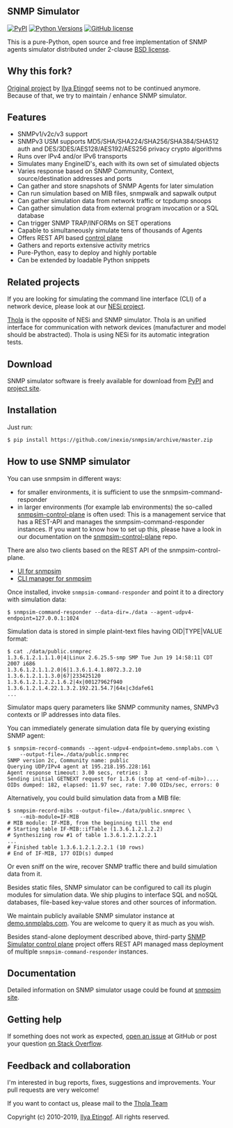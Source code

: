 SNMP Simulator
--------------
[![PyPI](https://img.shields.io/pypi/v/snmpsim.svg?maxAge=2592000)](https://pypi.org/project/thola-snmpsim/)
[![Python Versions](https://img.shields.io/pypi/pyversions/snmpsim.svg)](https://pypi.org/project/thola-snmpsim/)
[![GitHub license](https://img.shields.io/badge/license-BSD-blue.svg)](https://raw.githubusercontent.com/inexio/snmpsim/master/LICENSE.txt)

This is a pure-Python, open source and free implementation of SNMP agents simulator
distributed under 2-clause [BSD license](http://snmplabs.thola.io/snmpsim/license.html).

Why this fork?
--------------
[Original project](https://github.com/etingof/snmpsim) by [Ilya Etingof](https://github.com/etingof) seems not to be continued anymore.
Because of that, we try to maintain / enhance SNMP simulator. 

Features
--------

* SNMPv1/v2c/v3 support
* SNMPv3 USM supports MD5/SHA/SHA224/SHA256/SHA384/SHA512 auth and
  DES/3DES/AES128/AES192/AES256 privacy crypto algorithms
* Runs over IPv4 and/or IPv6 transports
* Simulates many EngineID's, each with its own set of simulated objects
* Varies response based on SNMP Community, Context, source/destination addresses and ports
* Can gather and store snapshots of SNMP Agents for later simulation
* Can run simulation based on MIB files, snmpwalk and sapwalk output
* Can gather simulation data from network traffic or tcpdump snoops
* Can gather simulation data from external program invocation or a SQL database
* Can trigger SNMP TRAP/INFORMs on SET operations
* Capable to simultaneously simulate tens of thousands of Agents
* Offers REST API based [control plane](http://snmplabs.thola.io/snmpsim-control-plane)
* Gathers and reports extensive activity metrics
* Pure-Python, easy to deploy and highly portable
* Can be extended by loadable Python snippets

Related projects
--------
If you are looking for simulating the command line interface (CLI) of a network device, please look at our [NESi project](https://github.com/inexio/NESi).

[Thola](https://github.com/inexio/thola) is the opposite of NESi and SNMP simulator. Thola is an unified interface for communication with network devices (manufacturer and model should be abstracted). Thola is using NESi for its automatic integration tests.


Download
--------

SNMP simulator software is freely available for download from
[PyPI](https://pypi.org/project/thola-snmpsim/) and
[project site](http://snmplabs.thola.io/snmpsim/download.html).

Installation
------------

Just run:

```bash
$ pip install https://github.com/inexio/snmpsim/archive/master.zip
```

How to use SNMP simulator
-------------------------
You can use snmpsim in different ways:
- for smaller environments, it is sufficient to use the snmpsim-command-responder
- in larger environments (for example lab environments) the so-called [snmpsim-control-plane](https://github.com/inexio/snmpsim-control-plane) is often used: 
This is a management service that has a REST-API and manages the snmpsim-command-responder instances. 
If you want to know how to set up this, please have a look in our documentation on the [snmpsim-control-plane](https://github.com/inexio/snmpsim-control-plane/blob/master/setting-up-snmpsim-control-plane.md) repo.

There are also two clients based on the REST API of the snmpsim-control-plane. 
- [UI for snmpsim](https://github.com/inexio/snmp-sim-ui)
- [CLI manager for snmpsim](https://github.com/inexio/snmpsim-cli-manager)

Once installed, invoke `snmpsim-command-responder` and point it to a directory
with simulation data:

```
$ snmpsim-command-responder --data-dir=./data --agent-udpv4-endpoint=127.0.0.1:1024
```

Simulation data is stored in simple plaint-text files having OID|TYPE|VALUE
format:

```
$ cat ./data/public.snmprec
1.3.6.1.2.1.1.1.0|4|Linux 2.6.25.5-smp SMP Tue Jun 19 14:58:11 CDT 2007 i686
1.3.6.1.2.1.1.2.0|6|1.3.6.1.4.1.8072.3.2.10
1.3.6.1.2.1.1.3.0|67|233425120
1.3.6.1.2.1.2.2.1.6.2|4x|00127962f940
1.3.6.1.2.1.4.22.1.3.2.192.21.54.7|64x|c3dafe61
...
```

Simulator maps query parameters like SNMP community names, SNMPv3 contexts or
IP addresses into data files.

You can immediately generate simulation data file by querying existing SNMP agent:

```
$ snmpsim-record-commands --agent-udpv4-endpoint=demo.snmplabs.com \
    --output-file=./data/public.snmprec
SNMP version 2c, Community name: public
Querying UDP/IPv4 agent at 195.218.195.228:161
Agent response timeout: 3.00 secs, retries: 3
Sending initial GETNEXT request for 1.3.6 (stop at <end-of-mib>)....
OIDs dumped: 182, elapsed: 11.97 sec, rate: 7.00 OIDs/sec, errors: 0
```

Alternatively, you could build simulation data from a MIB file:

```
$ snmpsim-record-mibs --output-file=./data/public.snmprec \
    --mib-module=IF-MIB
# MIB module: IF-MIB, from the beginning till the end
# Starting table IF-MIB::ifTable (1.3.6.1.2.1.2.2)
# Synthesizing row #1 of table 1.3.6.1.2.1.2.2.1
...
# Finished table 1.3.6.1.2.1.2.2.1 (10 rows)
# End of IF-MIB, 177 OID(s) dumped
```

Or even sniff on the wire, recover SNMP traffic there and build simulation
data from it.

Besides static files, SNMP simulator can be configured to call its plugin modules
for simulation data. We ship plugins to interface SQL and noSQL databases, file-based
key-value stores and other sources of information.

We maintain publicly available SNMP simulator instance at 
[demo.snmplabs.com](http://snmplabs.thola.io/snmpsim/public-snmp-simulator.html). You are
welcome to query it as much as you wish.

Besides stand-alone deployment described above, third-party
[SNMP Simulator control plane](https://github.com/inexio/snmpsim-control-plane)
project offers REST API managed mass deployment of multiple `snmpsim-command-responder`
instances.

Documentation
-------------

Detailed information on SNMP simulator usage could be found at
[snmpsim site](http://snmplabs.thola.io/snmpsim/).

Getting help
------------

If something does not work as expected,
[open an issue](https://github.com/inexio/snmpsim/issues) at GitHub or
post your question [on Stack Overflow](https://stackoverflow.com/questions/ask).

Feedback and collaboration
--------------------------

I'm interested in bug reports, fixes, suggestions and improvements. Your
pull requests are very welcome!

If you want to contact us, please mail to the [Thola Team](mailto:snmplabs@thola.io)

Copyright (c) 2010-2019, [Ilya Etingof](mailto:etingof@gmail.com). All rights reserved.
